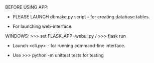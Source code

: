BEFORE USING APP:

- PLEASE LAUNCH dbmake.py script - for creating database tables.

- For launching web-interface:

WINDOWS: >>> set FLASK_APP=webui.py /  >>> flask run

- Launch <cli.py> - for running command-line interface.

- Use >>> python -m unittest tests for testing
